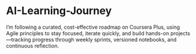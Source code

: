 # AI-Learning-Journey
I’m following a curated, cost-effective roadmap on Coursera Plus, using Agile principles to stay focused, iterate quickly, and build hands-on projects—tracking progress through weekly sprints, versioned notebooks, and continuous reflection.
